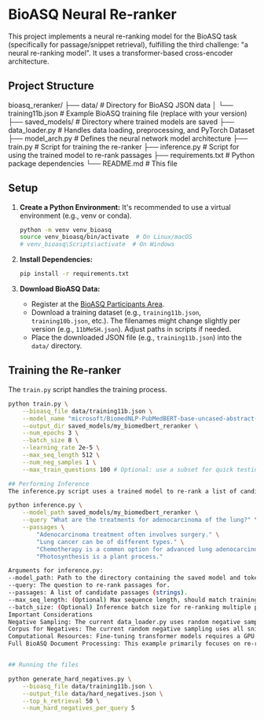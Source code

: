 # BioASQ Neural Re-ranker

This project implements a neural re-ranking model for the BioASQ task (specifically for passage/snippet retrieval), fulfilling the third challenge: "a neural re-ranking model". It uses a transformer-based cross-encoder architecture.

## Project Structure

bioasq_reranker/
├── data/ # Directory for BioASQ JSON data
│ └── training11b.json # Example BioASQ training file (replace with your version)
├── saved_models/ # Directory where trained models are saved
├── data_loader.py # Handles data loading, preprocessing, and PyTorch Dataset
├── model_arch.py # Defines the neural network model architecture
├── train.py # Script for training the re-ranker
├── inference.py # Script for using the trained model to re-rank passages
├── requirements.txt # Python package dependencies
└── README.md # This file


## Setup

1.  **Create a Python Environment:**
    It's recommended to use a virtual environment (e.g., venv or conda).
    ```bash
    python -m venv venv_bioasq
    source venv_bioasq/bin/activate  # On Linux/macOS
    # venv_bioasq\Scripts\activate  # On Windows
    ```

2.  **Install Dependencies:**
    ```bash
    pip install -r requirements.txt
    ```

3.  **Download BioASQ Data:**
    *   Register at the [BioASQ Participants Area](https://participants-area.bioasq.org/datasets/).
    *   Download a training dataset (e.g., `training11b.json`, `training10b.json`, etc.). The filenames might change slightly per version (e.g., `11bMeSH.json`). Adjust paths in scripts if needed.
    *   Place the downloaded JSON file (e.g., `training11b.json`) into the `data/` directory.

## Training the Re-ranker

The `train.py` script handles the training process.

```bash
python train.py \
    --bioasq_file data/training11b.json \
    --model_name "microsoft/BiomedNLP-PubMedBERT-base-uncased-abstract-fulltext" \
    --output_dir saved_models/my_biomedbert_reranker \
    --num_epochs 3 \
    --batch_size 8 \
    --learning_rate 2e-5 \
    --max_seq_length 512 \
    --num_neg_samples 1 \
    --max_train_questions 100 # Optional: use a subset for quick testing, remove for full training

## Performing Inference
The inference.py script uses a trained model to re-rank a list of candidate passages for a given query.

python inference.py \
    --model_path saved_models/my_biomedbert_reranker \
    --query "What are the treatments for adenocarcinoma of the lung?" \
    --passages \
        "Adenocarcinoma treatment often involves surgery." \
        "Lung cancer can be of different types." \
        "Chemotherapy is a common option for advanced lung adenocarcinoma." \
        "Photosynthesis is a plant process."

Arguments for inference.py:
--model_path: Path to the directory containing the saved model and tokenizer (created by train.py).
--query: The question to re-rank passages for.
--passages: A list of candidate passages (strings).
--max_seq_length: (Optional) Max sequence length, should match training if possible.
--batch_size: (Optional) Inference batch size for re-ranking multiple passages.
Important Considerations
Negative Sampling: The current data_loader.py uses random negative sampling. For significantly better performance, implement hard negative mining. This involves using your first-stage retriever (e.g., BM25 or a bi-encoder) to find passages that are retrieved for a question but are not gold-standard relevant.
Corpus for Negatives: The current random negative sampling uses all snippets from the training data as a pseudo-corpus. A more robust approach would be to use a larger, more diverse corpus (e.g., all PubMed abstracts related to BioASQ).
Computational Resources: Fine-tuning transformer models requires a GPU for reasonable training times.
Full BioASQ Document Processing: This example primarily focuses on re-ranking provided snippets. For document-level re-ranking, you would need to process the full documents linked in the BioASQ data (often PubMed articles), potentially segmenting them into passages.


## Running the files

python generate_hard_negatives.py \
    --bioasq_file data/training11b.json \
    --output_file data/hard_negatives.json \
    --top_k_retrieval 50 \
    --num_hard_negatives_per_query 5

